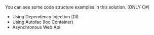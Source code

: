 You can see some code structure examples in this solution. (ONLY C#)

* Using Dependency Injection (DI)
* Using Autofac (Ioc Container) 
* Asynchronous Web Api